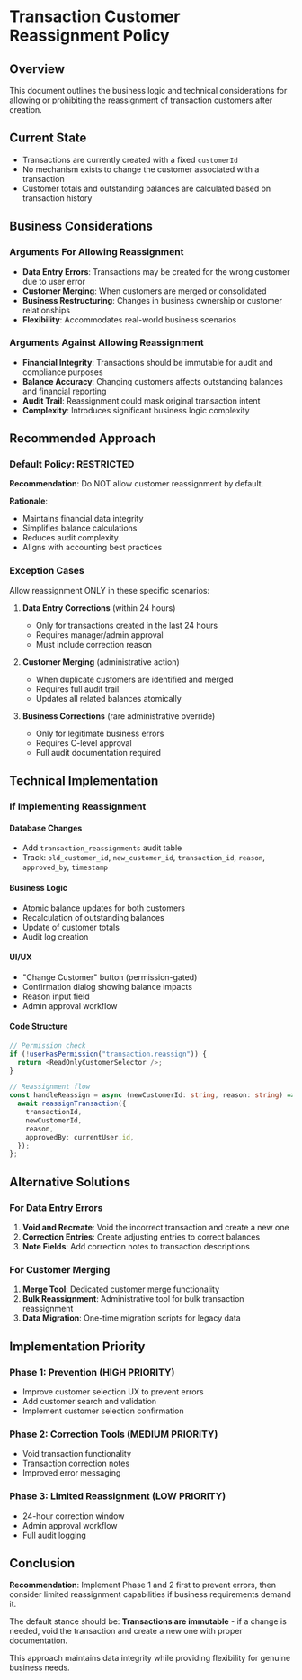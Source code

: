 # Transaction Customer Reassignment Policy

## Overview

This document outlines the business logic and technical considerations for allowing or prohibiting the reassignment of transaction customers after creation.

## Current State

- Transactions are currently created with a fixed `customerId`
- No mechanism exists to change the customer associated with a transaction
- Customer totals and outstanding balances are calculated based on transaction history

## Business Considerations

### Arguments For Allowing Reassignment

- **Data Entry Errors**: Transactions may be created for the wrong customer due to user error
- **Customer Merging**: When customers are merged or consolidated
- **Business Restructuring**: Changes in business ownership or customer relationships
- **Flexibility**: Accommodates real-world business scenarios

### Arguments Against Allowing Reassignment

- **Financial Integrity**: Transactions should be immutable for audit and compliance purposes
- **Balance Accuracy**: Changing customers affects outstanding balances and financial reporting
- **Audit Trail**: Reassignment could mask original transaction intent
- **Complexity**: Introduces significant business logic complexity

## Recommended Approach

### Default Policy: RESTRICTED

**Recommendation**: Do NOT allow customer reassignment by default.

**Rationale**:

- Maintains financial data integrity
- Simplifies balance calculations
- Reduces audit complexity
- Aligns with accounting best practices

### Exception Cases

Allow reassignment ONLY in these specific scenarios:

1. **Data Entry Corrections** (within 24 hours)

   - Only for transactions created in the last 24 hours
   - Requires manager/admin approval
   - Must include correction reason

2. **Customer Merging** (administrative action)

   - When duplicate customers are identified and merged
   - Requires full audit trail
   - Updates all related balances atomically

3. **Business Corrections** (rare administrative override)
   - Only for legitimate business errors
   - Requires C-level approval
   - Full audit documentation required

## Technical Implementation

### If Implementing Reassignment

#### Database Changes

- Add `transaction_reassignments` audit table
- Track: `old_customer_id`, `new_customer_id`, `transaction_id`, `reason`, `approved_by`, `timestamp`

#### Business Logic

- Atomic balance updates for both customers
- Recalculation of outstanding balances
- Update of customer totals
- Audit log creation

#### UI/UX

- "Change Customer" button (permission-gated)
- Confirmation dialog showing balance impacts
- Reason input field
- Admin approval workflow

#### Code Structure

```typescript
// Permission check
if (!userHasPermission("transaction.reassign")) {
  return <ReadOnlyCustomerSelector />;
}

// Reassignment flow
const handleReassign = async (newCustomerId: string, reason: string) => {
  await reassignTransaction({
    transactionId,
    newCustomerId,
    reason,
    approvedBy: currentUser.id,
  });
};
```

## Alternative Solutions

### For Data Entry Errors

1. **Void and Recreate**: Void the incorrect transaction and create a new one
2. **Correction Entries**: Create adjusting entries to correct balances
3. **Note Fields**: Add correction notes to transaction descriptions

### For Customer Merging

1. **Merge Tool**: Dedicated customer merge functionality
2. **Bulk Reassignment**: Administrative tool for bulk transaction reassignment
3. **Data Migration**: One-time migration scripts for legacy data

## Implementation Priority

### Phase 1: Prevention (HIGH PRIORITY)

- Improve customer selection UX to prevent errors
- Add customer search and validation
- Implement customer selection confirmation

### Phase 2: Correction Tools (MEDIUM PRIORITY)

- Void transaction functionality
- Transaction correction notes
- Improved error messaging

### Phase 3: Limited Reassignment (LOW PRIORITY)

- 24-hour correction window
- Admin approval workflow
- Full audit logging

## Conclusion

**Recommendation**: Implement Phase 1 and 2 first to prevent errors, then consider limited reassignment capabilities if business requirements demand it.

The default stance should be: **Transactions are immutable** - if a change is needed, void the transaction and create a new one with proper documentation.

This approach maintains data integrity while providing flexibility for genuine business needs.
